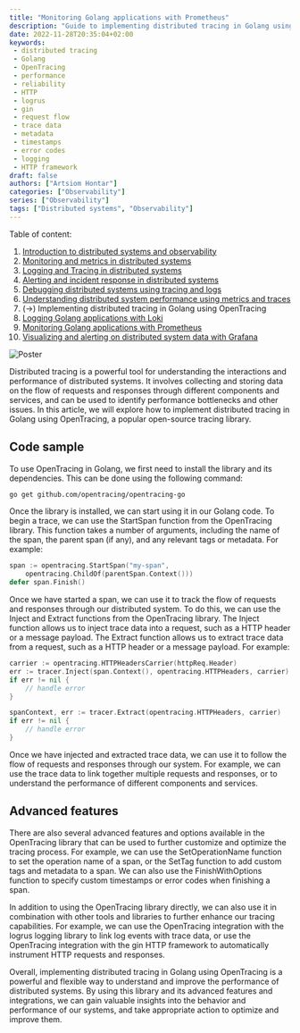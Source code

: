 ```yaml
---
title: "Monitoring Golang applications with Prometheus"
description: "Guide to implementing distributed tracing in Golang using the OpenTracing library"
date: 2022-11-28T20:35:04+02:00
keywords:
 - distributed tracing
 - Golang
 - OpenTracing
 - performance
 - reliability
 - HTTP
 - logrus
 - gin
 - request flow
 - trace data
 - metadata
 - timestamps
 - error codes
 - logging
 - HTTP framework
draft: false
authors: ["Artsiom Hontar"]
categories: ["Observability"]
series: ["Observability"]
tags: ["Distributed systems", "Observability"]
---
```


Table of content:
1. [Introduction to distributed systems and observability](/learnings/observability/intro-to-distributed-observability/)
2. [Monitoring and metrics in distributed systems](/learnings/observability/monitoring-in-distributed-system/)
3. [Logging and Tracing in distributed systems](/learnings/observability/logging-and-tracking-in-distributed-system/)
4. [Alerting and incident response in distributed systems](/learnings/observability/alerting-and-incidents-in-distributed-system/)
6. [Debugging distributed systems using tracing and logs](/learnings/observability/debugging-distributed-system)
7. [Understanding distributed system performance using metrics and traces](/learnings/observability/understanding-performance-in-distributed-system/)
8. (->) Implementing distributed tracing in Golang using OpenTracing
9. [Logging Golang applications with Loki](/learnings/observability/logging-golang-with-loki/)
10. [Monitoring Golang applications with Prometheus](/learnings/observability/monitoring-golang-with-prometheus/)
11. [Visualizing and alerting on distributed system data with Grafana](/learnings/observability/vizualize-and-alerting-with-grafana/)

![Poster](/learnings/observability/implementing-distributed-tracing/poster.jpg)

Distributed tracing is a powerful tool for understanding the interactions and performance of distributed systems. It involves collecting and storing data on the flow of requests and responses through different components and services, and can be used to identify performance bottlenecks and other issues. In this article, we will explore how to implement distributed tracing in Golang using OpenTracing, a popular open-source tracing library.

## Code sample

To use OpenTracing in Golang, we first need to install the library and its dependencies. This can be done using the following command:

```bash
go get github.com/opentracing/opentracing-go
```

Once the library is installed, we can start using it in our Golang code. To begin a trace, we can use the StartSpan function from the OpenTracing library. This function takes a number of arguments, including the name of the span, the parent span (if any), and any relevant tags or metadata. For example:

```go
span := opentracing.StartSpan("my-span", 
    opentracing.ChildOf(parentSpan.Context()))
defer span.Finish()
```

Once we have started a span, we can use it to track the flow of requests and responses through our distributed system. To do this, we can use the Inject and Extract functions from the OpenTracing library. The Inject function allows us to inject trace data into a request, such as a HTTP header or a message payload. The Extract function allows us to extract trace data from a request, such as a HTTP header or a message payload. For example:

```go
carrier := opentracing.HTTPHeadersCarrier(httpReq.Header)
err := tracer.Inject(span.Context(), opentracing.HTTPHeaders, carrier)
if err != nil {
    // handle error
}

spanContext, err := tracer.Extract(opentracing.HTTPHeaders, carrier)
if err != nil {
    // handle error
}
```

Once we have injected and extracted trace data, we can use it to follow the flow of requests and responses through our system. For example, we can use the trace data to link together multiple requests and responses, or to understand the performance of different components and services.

## Advanced features

There are also several advanced features and options available in the OpenTracing library that can be used to further customize and optimize the tracing process. For example, we can use the SetOperationName function to set the operation name of a span, or the SetTag function to add custom tags and metadata to a span. We can also use the FinishWithOptions function to specify custom timestamps or error codes when finishing a span.

In addition to using the OpenTracing library directly, we can also use it in combination with other tools and libraries to further enhance our tracing capabilities. For example, we can use the OpenTracing integration with the logrus logging library to link log events with trace data, or use the OpenTracing integration with the gin HTTP framework to automatically instrument HTTP requests and responses.

Overall, implementing distributed tracing in Golang using OpenTracing is a powerful and flexible way to understand and improve the performance of distributed systems. By using this library and its advanced features and integrations, we can gain valuable insights into the behavior and performance of our systems, and take appropriate action to optimize and improve them.